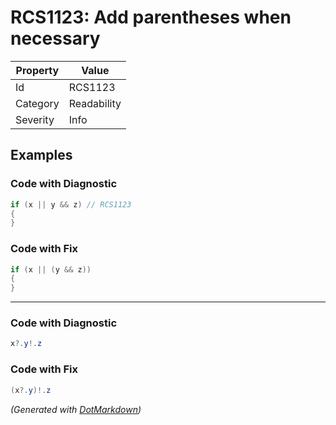 # RCS1123: Add parentheses when necessary

| Property | Value       |
| -------- | ----------- |
| Id       | RCS1123     |
| Category | Readability |
| Severity | Info        |

## Examples

### Code with Diagnostic

```csharp
if (x || y && z) // RCS1123
{
}
```

### Code with Fix

```csharp
if (x || (y && z))
{
}
```

- - -

### Code with Diagnostic

```csharp
x?.y!.z
```

### Code with Fix

```csharp
(x?.y)!.z
```


*\(Generated with [DotMarkdown](http://github.com/JosefPihrt/DotMarkdown)\)*